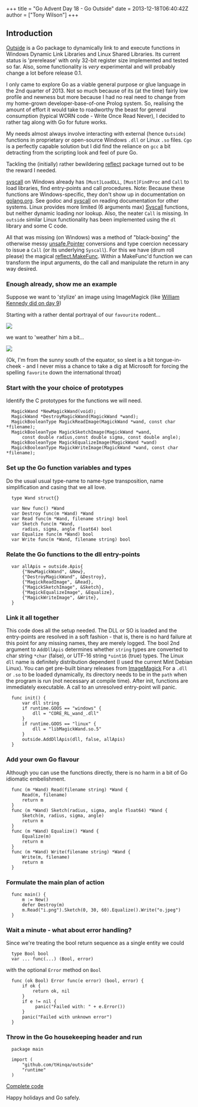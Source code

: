 +++
title = "Go Advent Day 18 - Go Outside"
date = 2013-12-18T06:40:42Z
author = ["Tony Wilson"]
+++


## Introduction

[Outside](http://github.com/tHinqa/outside) is a Go package to dynamically link to and execute functions in Windows Dynamic Link Libraries and Linux Shared Libraries.
Its current status is 'prerelease' with only 32-bit register size implemented and tested so far.
Also, some functionality is *very* experimental and will probably change a lot before release 0.1.

I only came to explore Go as a viable general purpose or glue language in the 2nd quarter of 2013.
Not so much because of its (at the time) fairly low profile and newness but more because I had no real need to change from my home-grown developer-base-of-one Prolog system.
So, realising the amount of effort it would take to roadworthy the beast for general consumption (typical WORN code - Write Once Read Never), I decided to rather tag along with Go for future works.

My needs almost always involve interacting with external (hence `Outside`) functions in proprietary or open-source Windows `.dll` or Linux `.so` files.
`Cgo` is a perfectly capable solution but I did find the reliance on `gcc` a bit detracting from the scripting look and feel of pure Go.

Tackling the (initially) rather bewildering [reflect](http://golang.org/pkg/reflect) package turned out to be the reward I needed.

[syscall](http://golang.org/pkg/syscall) on Windows already has `[Must]LoadDLL`, `[Must]FindProc` and `Call` to load libraries, find entry-points and call procedures.
Note: Because these functions are Windows-specific, they don't show up in documentation on [golang.org](http://golang.org).
See godoc and [syscall](http://golang.org/pkg/syscall) on reading documentation for other systems.
Linux provides more limited (6 arguments max) [Syscall](http://golang.org/pkg/syscall/#Syscall) functions, but neither dynamic loading nor lookup. Also, the neater `Call` is missing. In `outside` similar Linux functionality has been implemented using the `dl` library and some C code.

All that was missing (on Windows) was a method of "black-boxing" the otherwise messy [unsafe.Pointer](http://golang.org/pkg/unsafe/#Pointer) conversions and type coercion necessary to issue a `Call` (or its underlying `Syscall`).
For this we have (drum roll please) the magical [reflect.MakeFunc](http://golang.org/pkg/reflect/#MakeFunc).
Within a MakeFunc'd function we can transform the input arguments, do the call and manipulate the return in any way desired.

### Enough already, show me an example

Suppose we want to 'stylize' an image using ImageMagick (like [William Kennedy did on day 9](day-09-building-a-weather-app-using-go))

Starting with a rather dental portrayal of our `favourite` rodent...

![](/postimages/day-18-go-outside/i.png)

we want to 'weather' him a bit...

![](/postimages/day-18-go-outside/o.jpeg)
 
(Ok, I'm from the sunny south of the equator, so sleet is a bit tongue-in-cheek - and I never miss a chance to take a dig at Microsoft for forcing the spelling `favorite` down the international throat)

### Start with the your choice of prototypes

Identify the C prototypes for the functions we will need.

      MagickWand *NewMagickWand(void);
      MagickWand *DestroyMagickWand(MagickWand *wand);
      MagickBooleanType MagickReadImage(MagickWand *wand, const char *filename);
      MagickBooleanType MagickSketchImage(MagickWand *wand,
          const double radius,const double sigma, const double angle);
      MagickBooleanType MagickEqualizeImage(MagickWand *wand)
      MagickBooleanType MagickWriteImage(MagickWand *wand, const char *filename);

### Set up the Go function variables and types

Do the usual usual type-name to name-type transposition, name simplification and casing that we all love.

      type Wand struct{}

      var New func() *Wand
      var Destroy func(m *Wand) *Wand
      var Read func(m *Wand, filename string) bool
      var Sketch func(m *Wand,
          radius, sigma, angle float64) bool
      var Equalize func(m *Wand) bool
      var Write func(m *Wand, filename string) bool

### Relate the Go functions to the dll entry-points

      var allApis = outside.Apis{
          {"NewMagickWand", &New},
          {"DestroyMagickWand", &Destroy},
          {"MagickReadImage", &Read},
          {"MagickSketchImage", &Sketch},
          {"MagickEqualizeImage", &Equalize},
          {"MagickWriteImage", &Write},
      }

### Link it all together

This code does all the setup needed.
The DLL or SO is loaded and the entry-points are resolved in a soft fashion - that is, there is no hard failure at this point for any missing names, they are merely logged.
The bool 2nd argument to `AddDllApis` determines whether `string` types are converted to char string `*char` (false), or UTF-16 string `*uint16` (true) types.
The Linux `dll` name is definitely distribution dependent (I used the current Mint Debian Linux).
You can get pre-built binary releases from [ImageMagick](http://www.imagemagick.org/script/binary-releases.php)
For a `.dll` or `.so` to be loaded dynamically, its directory needs to be in the `path` when the program is run (not necessary at compile time).
After init, functions are immediately executable.
A call to an unresolved entry-point will panic.

      func init() {
          var dll string
          if runtime.GOOS == "windows" {
              dll = "CORE_RL_wand_.dll"
          }
          if runtime.GOOS == "linux" {
              dll = "libMagickWand.so.5"
          }
          outside.AddDllApis(dll, false, allApis)
      }

### Add your own Go flavour

Although you can use the functions directly, there is no harm in a bit of Go idiomatic embelishment.

      func (m *Wand) Read(filename string) *Wand {
          Read(m, filename)
          return m
      }
      func (m *Wand) Sketch(radius, sigma, angle float64) *Wand {
          Sketch(m, radius, sigma, angle)
          return m
      }
      func (m *Wand) Equalize() *Wand {
          Equalize(m)
          return m
      }
      func (m *Wand) Write(filename string) *Wand {
          Write(m, filename)
          return m
      }

### Formulate the main plan of action

      func main() {
          m := New()
          defer Destroy(m)
          m.Read("i.png").Sketch(0, 30, 60).Equalize().Write("o.jpeg")
      }

### Wait a minute - what about error handling?

Since we're treating the bool return sequence as a single entity we could 

      type Bool bool
      var ... func(...) (Bool, error)

with the optional `Error` method on `Bool`

      func (ok Bool) Error func(e error) (bool, error) {
          if ok {
              return ok, nil
          }
          if e != nil {
               panic("Failed with: " + e.Error())
          }
          panic("Failed with unknown error")
      }

### Throw in the Go housekeeping header and run

      package main

      import (
          "github.com/tHinqa/outside"
          "runtime"
      )

[Complete code](day-18-go-outside/example.go)

Happy holidays and Go safely.
